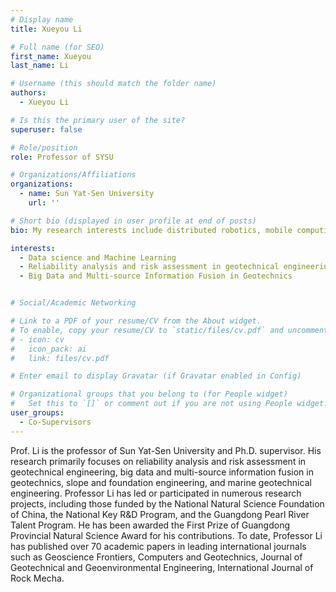 ```yaml
---
# Display name
title: Xueyou Li

# Full name (for SEO)
first_name: Xueyou
last_name: Li

# Username (this should match the folder name)
authors:
  - Xueyou Li

# Is this the primary user of the site?
superuser: false

# Role/position
role: Professor of SYSU

# Organizations/Affiliations
organizations:
  - name: Sun Yat-Sen University 
    url: ''

# Short bio (displayed in user profile at end of posts)
bio: My research interests include distributed robotics, mobile computing, and programmable matter.

interests:
  - Data science and Machine Learning
  - Reliability analysis and risk assessment in geotechnical engineering
  - Big Data and Multi-source Information Fusion in Geotechnics


# Social/Academic Networking

# Link to a PDF of your resume/CV from the About widget.
# To enable, copy your resume/CV to `static/files/cv.pdf` and uncomment the lines below.
# - icon: cv
#   icon_pack: ai
#   link: files/cv.pdf

# Enter email to display Gravatar (if Gravatar enabled in Config)

# Organizational groups that you belong to (for People widget)
#   Set this to `[]` or comment out if you are not using People widget.
user_groups:
  - Co-Supervisors
---
```


Prof. Li is the professor of Sun Yat-Sen University and Ph.D. supervisor. His research primarily focuses on reliability analysis and risk assessment in geotechnical engineering, big data and multi-source information fusion in geotechnics, slope and foundation engineering, and marine geotechnical engineering. Professor Li has led or participated in numerous research projects, including those funded by the National Natural Science Foundation of China, the National Key R&D Program, and the Guangdong Pearl River Talent Program. He has been awarded the First Prize of Guangdong Provincial Natural Science Award for his contributions.
To date, Professor Li has published over 70 academic papers in leading international journals such as Geoscience Frontiers, Computers and Geotechnics, Journal of Geotechnical and Geoenvironmental Engineering, International Journal of Rock Mecha.
